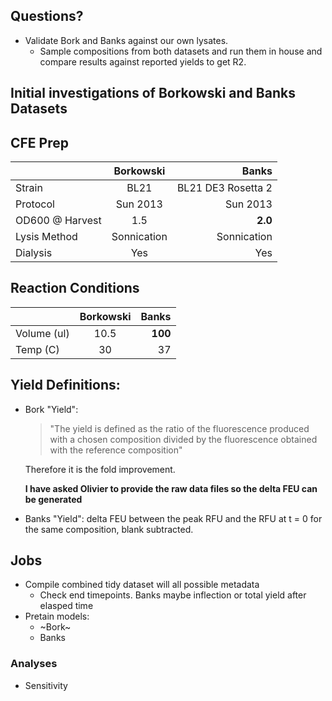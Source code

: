 
## Questions?

* Validate Bork and Banks against our own lysates.
  * Sample compositions from both datasets and run them in house and compare results against reported yields to get R2.



## Initial investigations of Borkowski and Banks Datasets



## CFE Prep

|               | Borkowski      | Banks  |
| ------------- |:-------------:| -----:|
| Strain        | BL21 | BL21 DE3 Rosetta 2 |
| Protocol     | Sun 2013     |   Sun 2013 |
| OD600 @ Harvest      | 1.5      |   **2.0** |
| Lysis Method      | Sonnication      |   Sonnication |
| Dialysis | Yes      |    Yes |



## Reaction Conditions

|               | Borkowski      | Banks  |
| ------------- |:-------------:| -----:|
| Volume (ul)     | 10.5 | **100** |
|   Temp (C)    |   30  | 37 |




## Yield Definitions:

  * Bork "Yield": 
  
    > "The yield is defined as the ratio of the fluorescence produced with a chosen composition divided by the fluorescence obtained with the reference composition"

    Therefore it is the fold improvement.

    **I have asked Olivier to provide the raw data files so the delta FEU can be generated**

  * Banks "Yield": delta FEU between the peak RFU and the RFU at t = 0 for the same composition, blank subtracted.

## Jobs

* Compile combined tidy dataset will all possible metadata
  * Check end timepoints. Banks maybe inflection or total yield after elasped time
* Pretain models:
  * ~Bork~
  * Banks

### Analyses

* Sensitivity

